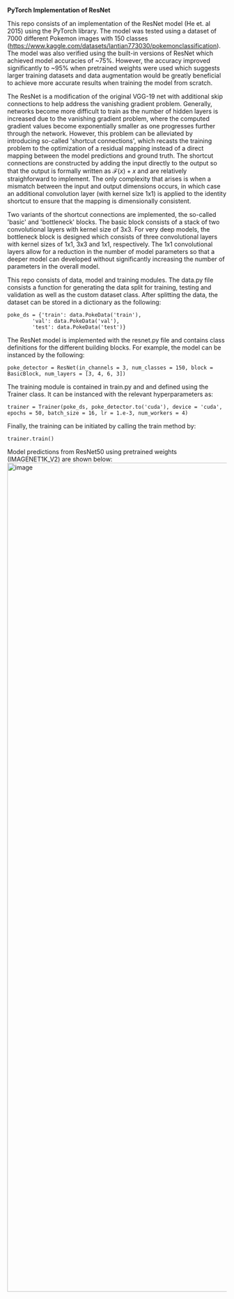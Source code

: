 **PyTorch Implementation of ResNet**

This repo consists of an implementation of the ResNet model (He et. al 2015) using the PyTorch library.  The model was tested using a dataset of 7000 different Pokemon images with 150 classes (https://www.kaggle.com/datasets/lantian773030/pokemonclassification).  The model was also verified using the built-in versions of ResNet which achieved model accuracies of ~75%.  However, the accuracy improved significantly to ~95% when pretrained weights were used which suggests larger training datasets and data augmentation would be greatly beneficial to achieve more accurate results when training the model from scratch.

The ResNet is a modification of the original VGG-19 net with additional skip connections to help address the vanishing gradient problem.  Generally, networks become more difficult to train as the number of hidden layers is increased due to the vanishing gradient problem, where the computed gradient values become exponentially smaller as one progresses further through the network.  However, this problem can be alleviated by introducing so-called 'shortcut connections', which recasts the training problem to the optimization of a residual mapping instead of a direct mapping between the model predictions and ground truth.  The shortcut connections are constructed by adding the input directly to the output so that the output is formally written as $\mathcal{F}(x) + x$ and are relatively straighforward to implement.  The only complexity that arises is when a mismatch between the input and output dimensions occurs, in which case an additional convolution layer (with kernel size 1x1) is applied to the identity shortcut to ensure that the mapping is dimensionally consistent.

Two variants of the shortcut connections are implemented, the so-called 'basic' and 'bottleneck' blocks.  The basic block consists of a stack of two convolutional layers with kernel size of 3x3.  For very deep models, the bottleneck block is designed which consists of three convolutional layers with kernel sizes of 1x1, 3x3 and 1x1, respectively.  The 1x1 convolutional layers allow for a reduction in the number of model parameters so that a deeper model can developed without significantly increasing the number of parameters in the overall model.

This repo consists of data, model and training modules.  The data.py file consists a function for generating the data split for training, testing and validation as well as the custom dataset class.  After splitting the data, the dataset can be stored in a dictionary as the following:

    poke_ds = {'train': data.PokeData('train'),
            'val': data.PokeData('val'),
            'test': data.PokeData('test')}

The ResNet model is implemented with the resnet.py file and contains class definitions for the different building blocks.  For example, the model can be instanced by the following:

    poke_detector = ResNet(in_channels = 3, num_classes = 150, block = BasicBlock, num_layers = [3, 4, 6, 3])

The training module is contained in train.py and and defined using the Trainer class.  It can be instanced with the relevant hyperparameters as:
    
    trainer = Trainer(poke_ds, poke_detector.to('cuda'), device = 'cuda', epochs = 50, batch_size = 16, lr = 1.e-3, num_workers = 4)

Finally, the training can be initiated by calling the train method by:   
    
    trainer.train()


Model predictions from ResNet50 using pretrained weights (IMAGENET1K_V2) are shown below:
<img width="9515" height="1901" alt="image" src="https://github.com/user-attachments/assets/2aba2003-bace-4999-b92a-162c22ee7857" />
